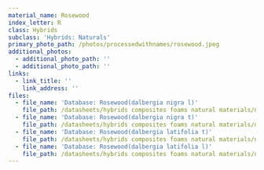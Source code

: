 ```yaml
---
material_name: Rosewood
index_letter: R
class: Hybrids
subclass: 'Hybrids: Naturals'
primary_photo_path: /photos/processedwithnames/rosewood.jpeg
additional_photos:
  - additional_photo_path: ''
  - additional_photo_path: ''
links:
  - link_title: ''
    link_address: ''
files:
  - file_name: 'Database: Rosewood(dalbergia nigra l)'
    file_path: /datasheets/hybrids composites foams natural materials/natural materials/rosewood n l.pdf
  - file_name: 'Database: Rosewood(dalbergia nigra t)'
    file_path: /datasheets/hybrids composites foams natural materials/natural materials/rosewood n t.pdf
  - file_name: 'Database: Rosewood(dalbergia latifolia t)'
    file_path: /datasheets/hybrids composites foams natural materials/natural materials/rosewood l t.pdf
  - file_name: 'Database: Rosewood(dalbergia latifolia l)'
    file_path: /datasheets/hybrids composites foams natural materials/natural materials/rosewood l l.pdf
---
```


